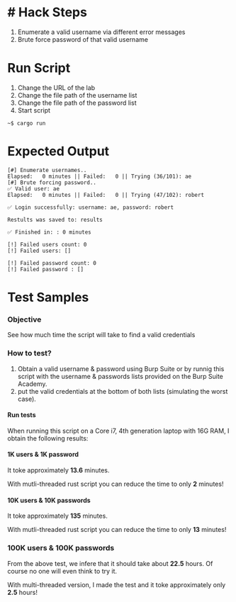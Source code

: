 # # Hack Steps
1. Enumerate a valid username via different error messages
2. Brute force password of that valid username

# Run Script
1. Change the URL of the lab
2. Change the file path of the username list
3. Change the file path of the password list
4. Start script
```
~$ cargo run
```

# Expected Output
```
[#] Enumerate usernames..
Elapsed:   0 minutes || Failed:   0 || Trying (36/101): ae                                                
[#] Brute forcing password..
✅ Valid user: ae
Elapsed:   0 minutes || Failed:   0 || Trying (47/102): robert                                            

✅ Login successfully: username: ae, password: robert

Restults was saved to: results

✅ Finished in: : 0 minutes

[!] Failed users count: 0
[!] Failed users: []

[!] Failed password count: 0 
[!] Failed password : []
```

# Test Samples
### Objective
See how much time the script will take to find a valid credentials

### How to test?
1. Obtain a valid username & password using Burp Suite or by runnig this script with the username & passwords lists provided on the Burp Suite Academy.
2. put the valid credentials at the bottom of both lists (simulating the worst case).

#### Run tests
When running this script on a Core i7, 4th generation laptop with 16G RAM, I obtain the following results:
#### 1K users & 1K password
It toke approximately **13.6** minutes. 

With mutli-threaded rust script you can reduce the time to only **2** minutes!


#### 10K users & 10K passwords
It toke approximately **135** minutes. 

With mutli-threaded rust script you can reduce the time to only **13** minutes!

### 100K users & 100K passwords
From the above test, we infere that it should take about **22.5** hours. Of course no one will even think to try it.

With multi-threaded version, I made the test and it toke approximately only **2.5** hours!